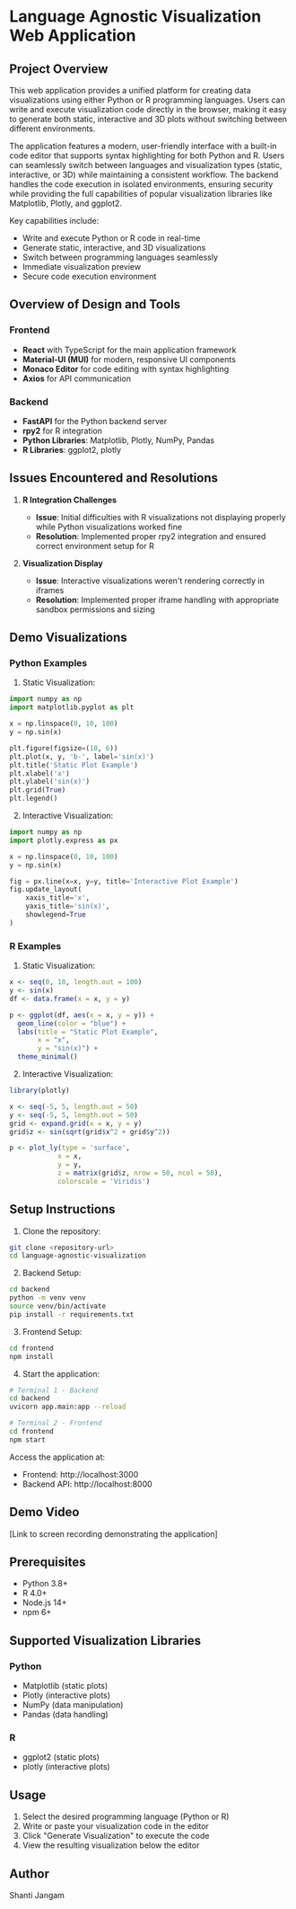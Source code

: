 # Language Agnostic Visualization Web Application

## Project Overview
This web application provides a unified platform for creating data visualizations using either Python or R programming languages. Users can write and execute visualization code directly in the browser, making it easy to generate both static, interactive and 3D plots without switching between different environments.

The application features a modern, user-friendly interface with a built-in code editor that supports syntax highlighting for both Python and R. Users can seamlessly switch between languages and visualization types (static, interactive, or 3D) while maintaining a consistent workflow. The backend handles the code execution in isolated environments, ensuring security while providing the full capabilities of popular visualization libraries like Matplotlib, Plotly, and ggplot2.

Key capabilities include:
- Write and execute Python or R code in real-time
- Generate static, interactive, and 3D visualizations
- Switch between programming languages seamlessly
- Immediate visualization preview
- Secure code execution environment

## Overview of Design and Tools

### Frontend
- **React** with TypeScript for the main application framework
- **Material-UI (MUI)** for modern, responsive UI components
- **Monaco Editor** for code editing with syntax highlighting
- **Axios** for API communication

### Backend
- **FastAPI** for the Python backend server
- **rpy2** for R integration
- **Python Libraries**: Matplotlib, Plotly, NumPy, Pandas
- **R Libraries**: ggplot2, plotly

## Issues Encountered and Resolutions

1. **R Integration Challenges**
   - **Issue**: Initial difficulties with R visualizations not displaying properly while Python visualizations worked fine
   - **Resolution**: Implemented proper rpy2 integration and ensured correct environment setup for R

2. **Visualization Display**
   - **Issue**: Interactive visualizations weren't rendering correctly in iframes
   - **Resolution**: Implemented proper iframe handling with appropriate sandbox permissions and sizing

## Demo Visualizations

### Python Examples
1. Static Visualization:
```python
import numpy as np
import matplotlib.pyplot as plt

x = np.linspace(0, 10, 100)
y = np.sin(x)

plt.figure(figsize=(10, 6))
plt.plot(x, y, 'b-', label='sin(x)')
plt.title('Static Plot Example')
plt.xlabel('x')
plt.ylabel('sin(x)')
plt.grid(True)
plt.legend()
```

2. Interactive Visualization:
```python
import numpy as np
import plotly.express as px

x = np.linspace(0, 10, 100)
y = np.sin(x)

fig = px.line(x=x, y=y, title='Interactive Plot Example')
fig.update_layout(
    xaxis_title='x',
    yaxis_title='sin(x)',
    showlegend=True
)
```

### R Examples
1. Static Visualization:
```r
x <- seq(0, 10, length.out = 100)
y <- sin(x)
df <- data.frame(x = x, y = y)

p <- ggplot(df, aes(x = x, y = y)) +
  geom_line(color = "blue") +
  labs(title = "Static Plot Example",
       x = "x",
       y = "sin(x)") +
  theme_minimal()
```

2. Interactive Visualization:
```r
library(plotly)

x <- seq(-5, 5, length.out = 50)
y <- seq(-5, 5, length.out = 50)
grid <- expand.grid(x = x, y = y)
grid$z <- sin(sqrt(grid$x^2 + grid$y^2))

p <- plot_ly(type = 'surface',
            x = x,
            y = y,
            z = matrix(grid$z, nrow = 50, ncol = 50),
            colorscale = 'Viridis')
```

## Setup Instructions

1. Clone the repository:
```bash
git clone <repository-url>
cd language-agnostic-visualization
```

2. Backend Setup:
```bash
cd backend
python -m venv venv
source venv/bin/activate  
pip install -r requirements.txt
```

3. Frontend Setup:
```bash
cd frontend
npm install
```

4. Start the application:
```bash
# Terminal 1 - Backend
cd backend
uvicorn app.main:app --reload

# Terminal 2 - Frontend
cd frontend
npm start
```

Access the application at:
- Frontend: http://localhost:3000
- Backend API: http://localhost:8000

## Demo Video
[Link to screen recording demonstrating the application]

## Prerequisites
- Python 3.8+
- R 4.0+
- Node.js 14+
- npm 6+


## Supported Visualization Libraries

### Python
- Matplotlib (static plots)
- Plotly (interactive plots)
- NumPy (data manipulation)
- Pandas (data handling)

### R
- ggplot2 (static plots)
- plotly (interactive plots)


## Usage

1. Select the desired programming language (Python or R)
2. Write or paste your visualization code in the editor
3. Click "Generate Visualization" to execute the code
4. View the resulting visualization below the editor

## Author
Shanti Jangam